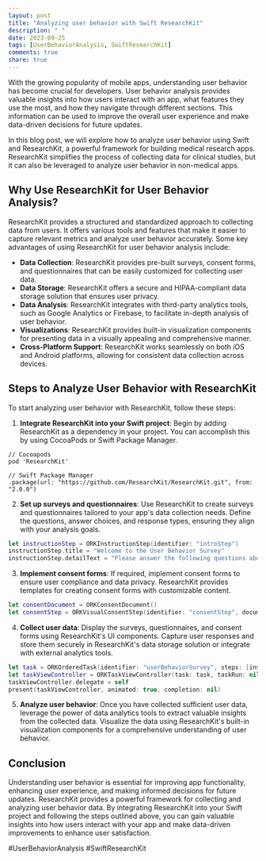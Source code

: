 ```yaml
---
layout: post
title: "Analyzing user behavior with Swift ResearchKit"
description: " "
date: 2023-09-25
tags: [UserBehaviorAnalysis, SwiftResearchKit]
comments: true
share: true
---
```


With the growing popularity of mobile apps, understanding user behavior has become crucial for developers. User behavior analysis provides valuable insights into how users interact with an app, what features they use the most, and how they navigate through different sections. This information can be used to improve the overall user experience and make data-driven decisions for future updates. 

In this blog post, we will explore how to analyze user behavior using Swift and ResearchKit, a powerful framework for building medical research apps. ResearchKit simplifies the process of collecting data for clinical studies, but it can also be leveraged to analyze user behavior in non-medical apps.

## Why Use ResearchKit for User Behavior Analysis?

ResearchKit provides a structured and standardized approach to collecting data from users. It offers various tools and features that make it easier to capture relevant metrics and analyze user behavior accurately. Some key advantages of using ResearchKit for user behavior analysis include:

* **Data Collection**: ResearchKit provides pre-built surveys, consent forms, and questionnaires that can be easily customized for collecting user data.
* **Data Storage**: ResearchKit offers a secure and HIPAA-compliant data storage solution that ensures user privacy.
* **Data Analysis**: ResearchKit integrates with third-party analytics tools, such as Google Analytics or Firebase, to facilitate in-depth analysis of user behavior.
* **Visualizations**: ResearchKit provides built-in visualization components for presenting data in a visually appealing and comprehensive manner.
* **Cross-Platform Support**: ResearchKit works seamlessly on both iOS and Android platforms, allowing for consistent data collection across devices.

## Steps to Analyze User Behavior with ResearchKit

To start analyzing user behavior with ResearchKit, follow these steps:

1. **Integrate ResearchKit into your Swift project**: Begin by adding ResearchKit as a dependency in your project. You can accomplish this by using CocoaPods or Swift Package Manager.

```
// Cocoapods
pod 'ResearchKit'

// Swift Package Manager
.package(url: "https://github.com/ResearchKit/ResearchKit.git", from: "2.0.0")
```

2. **Set up surveys and questionnaires**: Use ResearchKit to create surveys and questionnaires tailored to your app's data collection needs. Define the questions, answer choices, and response types, ensuring they align with your analysis goals.

```swift
let instructionStep = ORKInstructionStep(identifier: "introStep")
instructionStep.title = "Welcome to the User Behavior Survey"
instructionStep.detailText = "Please answer the following questions about your app usage."
```

3. **Implement consent forms**: If required, implement consent forms to ensure user compliance and data privacy. ResearchKit provides templates for creating consent forms with customizable content.

```swift
let consentDocument = ORKConsentDocument()
let consentStep = ORKVisualConsentStep(identifier: "consentStep", document: consentDocument)
```

4. **Collect user data**: Display the surveys, questionnaires, and consent forms using ResearchKit's UI components. Capture user responses and store them securely in ResearchKit's data storage solution or integrate with external analytics tools.

```swift
let task = ORKOrderedTask(identifier: "userBehaviorSurvey", steps: [instructionStep, consentStep, questionStep])
let taskViewController = ORKTaskViewController(task: task, taskRun: nil)
taskViewController.delegate = self
present(taskViewController, animated: true, completion: nil)
```

5. **Analyze user behavior**: Once you have collected sufficient user data, leverage the power of data analytics tools to extract valuable insights from the collected data. Visualize the data using ResearchKit's built-in visualization components for a comprehensive understanding of user behavior.

## Conclusion

Understanding user behavior is essential for improving app functionality, enhancing user experience, and making informed decisions for future updates. ResearchKit provides a powerful framework for collecting and analyzing user behavior data. By integrating ResearchKit into your Swift project and following the steps outlined above, you can gain valuable insights into how users interact with your app and make data-driven improvements to enhance user satisfaction.

#UserBehaviorAnalysis #SwiftResearchKit